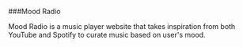 ###Mood Radio

Mood Radio is a music player website that takes inspiration from both YouTube and Spotify to curate music based on user's mood.
